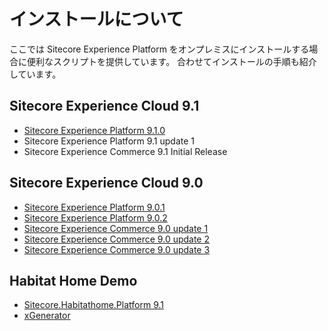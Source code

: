 #  インストールについて
ここでは Sitecore Experience Platform をオンプレミスにインストールする場合に便利なスクリプトを提供しています。
合わせてインストールの手順も紹介しています。

## Sitecore Experience Cloud 9.1
* [Sitecore Experience Platform 9.1.0](91/Sitecore-Experience-Platform-910.md)
* Sitecore Experience Platform 9.1 update 1
* Sitecore Experience Commerce 9.1 Initial Release

## Sitecore Experience Cloud 9.0
* [Sitecore Experience Platform 9.0.1](90/Sitecore-Experience-Platform-901.md)
* [Sitecore Experience Platform 9.0.2](90/Sitecore-Experience-Platform-902.md)
* [Sitecore Experience Commerce 9.0 update 1](90/Sitecore-Experience-Commerce-901.md)
* [Sitecore Experience Commerce 9.0 update 2](90/Sitecore-Experience-Commerce-902.md)
* [Sitecore Experience Commerce 9.0 update 3](90/Sitecore-Experience-Commerce-903.md)

## Habitat Home Demo

* [Sitecore.Habitathome.Platform 9.1](HabitatHome/HabitatHomeXP91.md)
* [xGenerator](xGenerator/README.md)

